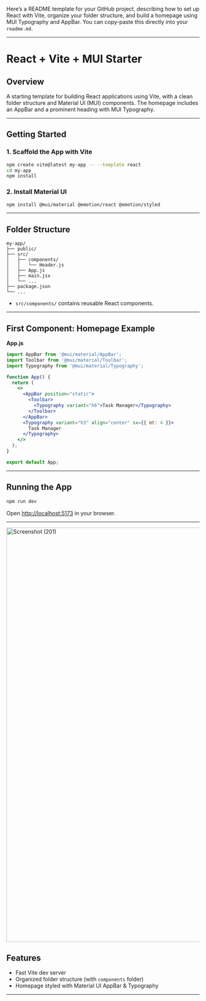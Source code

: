 Here’s a README template for your GitHub project, describing how to set up React with Vite, organize your folder structure, and build a homepage using MUI Typography and AppBar. You can copy-paste this directly into your `readme.md`.

***

# React + Vite + MUI Starter

## Overview

A starting template for building React applications using Vite, with a clean folder structure and Material UI (MUI) components. The homepage includes an AppBar and a prominent heading with MUI Typography.

***

## Getting Started

### 1. Scaffold the App with Vite

```sh
npm create vite@latest my-app -- --template react
cd my-app
npm install
```

### 2. Install Material UI

```sh
npm install @mui/material @emotion/react @emotion/styled
```

***

## Folder Structure

```
my-app/
├── public/
├── src/
│   ├── components/
│   │   └── Header.js
│   ├── App.js
│   ├── main.jsx
│   └── ...
├── package.json
└── ...
```
- `src/components/` contains reusable React components.

***

## First Component: Homepage Example

**App.js**
```jsx
import AppBar from '@mui/material/AppBar';
import Toolbar from '@mui/material/Toolbar';
import Typography from '@mui/material/Typography';

function App() {
  return (
    <>
      <AppBar position="static">
        <Toolbar>
          <Typography variant="h6">Task Manager</Typography>
        </Toolbar>
      </AppBar>
      <Typography variant="h3" align="center" sx={{ mt: 4 }}>
        Task Manager
      </Typography>
    </>
  );
}

export default App;
```

***

## Running the App

```sh
npm run dev
```
Open [http://localhost:5173](http://localhost:5173) in your browser.

***

<img width="1920" height="1080" alt="Screenshot (201)" src="https://github.com/user-attachments/assets/5e7f3df2-66a0-4a11-8262-e6bd1af1a4e6" />


## Features

- Fast Vite dev server
- Organized folder structure (with `components` folder)
- Homepage styled with Material UI AppBar & Typography

***




